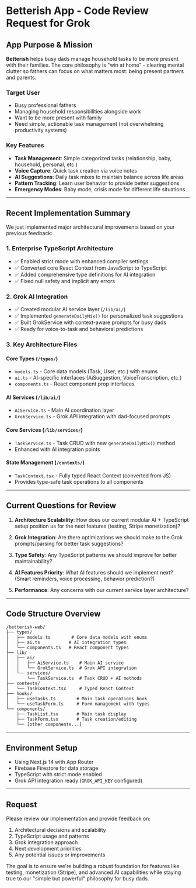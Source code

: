 # Betterish App - Code Review Request for Grok

## App Purpose & Mission
**Betterish** helps busy dads manage household tasks to be more present with their families. The core philosophy is "win at home" - clearing mental clutter so fathers can focus on what matters most: being present partners and parents.

### Target User
- Busy professional fathers
- Managing household responsibilities alongside work
- Want to be more present with family
- Need simple, actionable task management (not overwhelming productivity systems)

### Key Features
- **Task Management**: Simple categorized tasks (relationship, baby, household, personal, etc.)
- **Voice Capture**: Quick task creation via voice notes
- **AI Suggestions**: Daily task mixes to maintain balance across life areas
- **Pattern Tracking**: Learn user behavior to provide better suggestions
- **Emergency Modes**: Baby mode, crisis mode for different life situations

---

## Recent Implementation Summary

We just implemented major architectural improvements based on your previous feedback:

### 1. **Enterprise TypeScript Architecture**
- ✅ Enabled strict mode with enhanced compiler settings
- ✅ Converted core React Context from JavaScript to TypeScript
- ✅ Added comprehensive type definitions for AI integration
- ✅ Fixed null safety and implicit any errors

### 2. **Grok AI Integration**
- ✅ Created modular AI service layer (`/lib/ai/`)
- ✅ Implemented `generateDailyMix()` for personalized task suggestions
- ✅ Built GrokService with context-aware prompts for busy dads
- ✅ Ready for voice-to-task and behavioral predictions

### 3. **Key Architecture Files**

#### Core Types (`/types/`)
- `models.ts` - Core data models (Task, User, etc.) with enums
- `ai.ts` - AI-specific interfaces (AiSuggestion, VoiceTranscription, etc.)
- `components.ts` - React component prop interfaces

#### AI Services (`/lib/ai/`)
- `AiService.ts` - Main AI coordination layer
- `GrokService.ts` - Grok API integration with dad-focused prompts

#### Core Services (`/lib/services/`)
- `TaskService.ts` - Task CRUD with new `generateDailyMix()` method
- Enhanced with AI integration points

#### State Management (`/contexts/`)
- `TaskContext.tsx` - Fully typed React Context (converted from JS)
- Provides type-safe task operations to all components

---

## Current Questions for Review

1. **Architecture Scalability**: How does our current modular AI + TypeScript setup position us for the next features (testing, Stripe monetization)?

2. **Grok Integration**: Are there optimizations we should make to the Grok prompts/parsing for better task suggestions?

3. **Type Safety**: Any TypeScript patterns we should improve for better maintainability?

4. **AI Features Priority**: What AI features should we implement next? (Smart reminders, voice processing, behavior prediction?)

5. **Performance**: Any concerns with our current service layer architecture?

---

## Code Structure Overview

```
/betterish-web/
├── types/
│   ├── models.ts        # Core data models with enums
│   ├── ai.ts           # AI integration types
│   └── components.ts   # React component types
├── lib/
│   ├── ai/
│   │   ├── AiService.ts    # Main AI service
│   │   └── GrokService.ts  # Grok API integration
│   └── services/
│       └── TaskService.ts  # Task CRUD + AI methods
├── contexts/
│   └── TaskContext.tsx     # Typed React Context
├── hooks/
│   ├── useTasks.ts        # Main task operations hook
│   └── useTaskForm.ts     # Form management with types
└── components/
    ├── TaskList.tsx       # Main task display
    ├── TaskForm.tsx       # Task creation/editing
    └── [other components...]
```

---

## Environment Setup
- Using Next.js 14 with App Router
- Firebase Firestore for data storage
- TypeScript with strict mode enabled
- Grok API integration ready (`GROK_API_KEY` configured)

---

## Request
Please review our implementation and provide feedback on:
1. Architectural decisions and scalability
2. TypeScript usage and patterns
3. Grok integration approach
4. Next development priorities
5. Any potential issues or improvements

The goal is to ensure we're building a robust foundation for features like testing, monetization (Stripe), and advanced AI capabilities while staying true to our "simple but powerful" philosophy for busy dads.